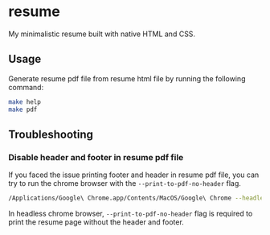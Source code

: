 # resume

My minimalistic resume built with native HTML and CSS.

## Usage

Generate resume pdf file from resume html file by running the following command:

```bash
make help
make pdf
```

## Troubleshooting

### Disable header and footer in resume pdf file

If you faced the issue printing footer and header in resume pdf file, you can try to run the chrome browser with the `--print-to-pdf-no-header` flag.

```bash
/Applications/Google\ Chrome.app/Contents/MacOS/Google\ Chrome --headless --disable-gpu --print-to-pdf-no-header --print-to-pdf=$(OUTPUT_PDF) $(RESUME_HTML)
```

In headless chrome browser, `--print-to-pdf-no-header` flag is required to print the resume page without the header and footer.